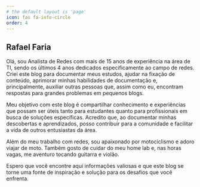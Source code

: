 ```yaml
---
# the default layout is 'page'
icon: fas fa-info-circle
order: 4
---
```


## Rafael Faria
Olá, sou Analista de Redes com mais de 15 anos de experiência na área de TI, sendo os últimos 4 anos dedicados especificamente ao campo de redes. Criei este blog para documentar meus estudos, ajudar na fixação de conteúdo, aprimorar minhas habilidades de documentação e, principalmente, auxiliar outras pessoas que, assim como eu, encontram respostas para grandes problemas em pequenos blogs.

Meu objetivo com este blog é compartilhar conhecimento e experiências que possam ser úteis tanto para estudantes quanto para profissionais em busca de soluções específicas. Acredito que, ao documentar minhas descobertas e aprendizados, posso contribuir para a comunidade e facilitar a vida de outros entusiastas da área.

Além do meu trabalho com redes, sou apaixonado por motociclismo e adoro viajar de moto. Também gosto de cuidar do meu home lab e, nas horas vagas, me aventuro tocando guitarra e violão.

Espero que você encontre aqui informações valiosas e que este blog se torne uma fonte de inspiração e solução para os desafios que você enfrenta.